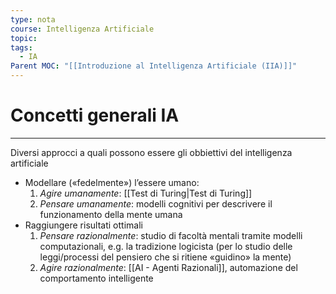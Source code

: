 ```yaml
---
type: nota
course: Intelligenza Artificiale
topic: 
tags:
  - IA
Parent MOC: "[[Introduzione al Intelligenza Artificiale (IIA)]]"
---
```


# Concetti generali IA
---
Diversi approcci a quali possono essere gli obbiettivi del intelligenza artificiale 

- Modellare («fedelmente») l’essere umano:
	1.  _Agire umanamente_: [[Test di Turing|Test di Turing]] 
	2.   _Pensare umanamente_: modelli cognitivi per descrivere il funzionamento della mente umana 
- Raggiungere risultati ottimali 
	1. _Pensare razionalmente_: studio di facoltà mentali tramite modelli computazionali, e.g. la tradizione logicista (per lo studio delle leggi/processi del pensiero che si ritiene «guidino» la mente)
	2.  _Agire razionalmente_: [[AI - Agenti Razionali]], automazione del comportamento intelligente 